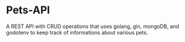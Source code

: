 # Pets-API
A REST API with CRUD operations that uses golang, gin, mongoDB, and godotenv to keep track of informations about various pets.
